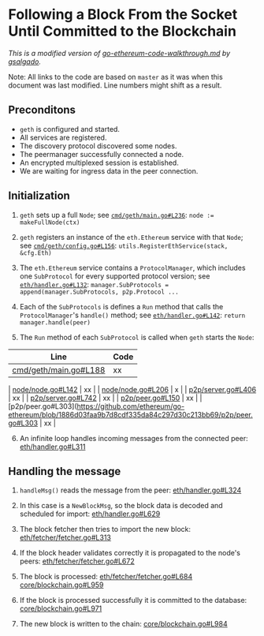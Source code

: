 # Following a Block From the Socket Until Committed to the Blockchain

_This is a modified version of [go-ethereum-code-walkthrough.md](https://gist.github.com/gsalgado/16a67aa51207f87e259a7007a2e8d274) by [gsalgado](https://github.com/gsalgado)._

Note: All links to the code are based on `master` as it was when this document was last modified. Line numbers might shift as a result.

## Preconditons
* `geth` is configured and started.
* All services are registered.
* The discovery protocol discovered some nodes.
* The peermanager successfully connected a node.
* An encrypted multiplexed session is established.
* We are waiting for ingress data in the peer connection.

## Initialization

1. `geth` sets up a full `Node`; see [`cmd/geth/main.go#L236`](https://github.com/ethereum/go-ethereum/blob/master/cmd/geth/main.go#L236):
```node := makeFullNode(ctx)```

2. `geth` registers an instance of the `eth.Ethereum` service with that `Node`; see [`cmd/geth/config.go#L156`](https://github.com/ethereum/go-ethereum/blob/master/cmd/geth/config.go#L156):
```utils.RegisterEthService(stack, &cfg.Eth)```

3. The `eth.Ethereum` service contains a `ProtocolManager`, which includes one `SubProtocol` for every supported protocol version; see [`eth/handler.go#L132`](https://github.com/ethereum/go-ethereum/blob/master/eth/handler.go#L132):
```manager.SubProtocols = append(manager.SubProtocols, p2p.Protocol ...```

4. Each of the `SubProtocols` is defines a `Run` method that calls the `ProtocolManager`'s `handle()` method; see [`eth/handler.go#L142`](https://github.com/ethereum/go-ethereum/blob/master/eth/handler.go#L142):
```return manager.handle(peer)```

5. The `Run` method of each `SubProtocol` is called when `geth` starts the `Node`:

  | Line | Code |
  | --- |   --- |
  | [cmd/geth/main.go#L188](https://github.com/ethereum/go-ethereum/blob/1886d03faa9b7d8cdf335da84c297d30c213bb69/cmd/geth/main.go#L188) | xx |
  | 
[node/node.go#L142](https://github.com/ethereum/go-ethereum/blob/1886d03faa9b7d8cdf335da84c297d30c213bb69/node/node.go#L142) | xx |
  | [node/node.go#L206](https://github.com/ethereum/go-ethereum/blob/1886d03faa9b7d8cdf335da84c297d30c213bb69/node/node.go#L206) | x  |
  | [p2p/server.go#L406](https://github.com/ethereum/go-ethereum/blob/1886d03faa9b7d8cdf335da84c297d30c213bb69/p2p/server.go#L406) | xx |
  | [p2p/server.go#L742](https://github.com/ethereum/go-ethereum/blob/1886d03faa9b7d8cdf335da84c297d30c213bb69/p2p/server.go#L742) | xx |
  | [p2p/peer.go#L150](https://github.com/ethereum/go-ethereum/blob/1886d03faa9b7d8cdf335da84c297d30c213bb69/p2p/peer.go#L150) | xx |
  | [p2p/peer.go#L303](https://github.com/ethereum/go-ethereum/blob/1886d03faa9b7d8cdf335da84c297d30c213bb69/p2p/peer.go#L303 | xx |
   
6. An infinite loop handles incoming messages from the connected peer:
[eth/handler.go#L311](https://github.com/ethereum/go-ethereum/blob/1886d03faa9b7d8cdf335da84c297d30c213bb69/eth/handler.go#L311)


## Handling the message

1. `handleMsg()` reads the message from the peer:
[eth/handler.go#L324](https://github.com/ethereum/go-ethereum/blob/1886d03faa9b7d8cdf335da84c297d30c213bb69/eth/handler.go#L324)

2. In this case is a `NewBlockMsg`, so the block data is decoded and scheduled for import:
[eth/handler.go#L629](https://github.com/ethereum/go-ethereum/blob/1886d03faa9b7d8cdf335da84c297d30c213bb69/eth/handler.go#L629)

3. The block fetcher then tries to import the new block:
[eth/fetcher/fetcher.go#L313](https://github.com/ethereum/go-ethereum/blob/1886d03faa9b7d8cdf335da84c297d30c213bb69/eth/fetcher/fetcher.go#L313)

4. If the block header validates correctly it is propagated to the node's peers:
[eth/fetcher/fetcher.go#L672](https://github.com/ethereum/go-ethereum/blob/1886d03faa9b7d8cdf335da84c297d30c213bb69/eth/fetcher/fetcher.go#L672)

5. The block is processed:
[eth/fetcher/fetcher.go#L684](https://github.com/ethereum/go-ethereum/blob/1886d03faa9b7d8cdf335da84c297d30c213bb69/eth/fetcher/fetcher.go#L684)
[core/blockchain.go#L959](https://github.com/ethereum/go-ethereum/blob/1886d03faa9b7d8cdf335da84c297d30c213bb69/core/blockchain.go#L959)

6. If the block is processed successfully it is committed to the database:
[core/blockchain.go#L971](https://github.com/ethereum/go-ethereum/blob/1886d03faa9b7d8cdf335da84c297d30c213bb69/core/blockchain.go#L971)

7. The new block is written to the chain:
[core/blockchain.go#L984](https://github.com/ethereum/go-ethereum/blob/1886d03faa9b7d8cdf335da84c297d30c213bb69/core/blockchain.go#L984)